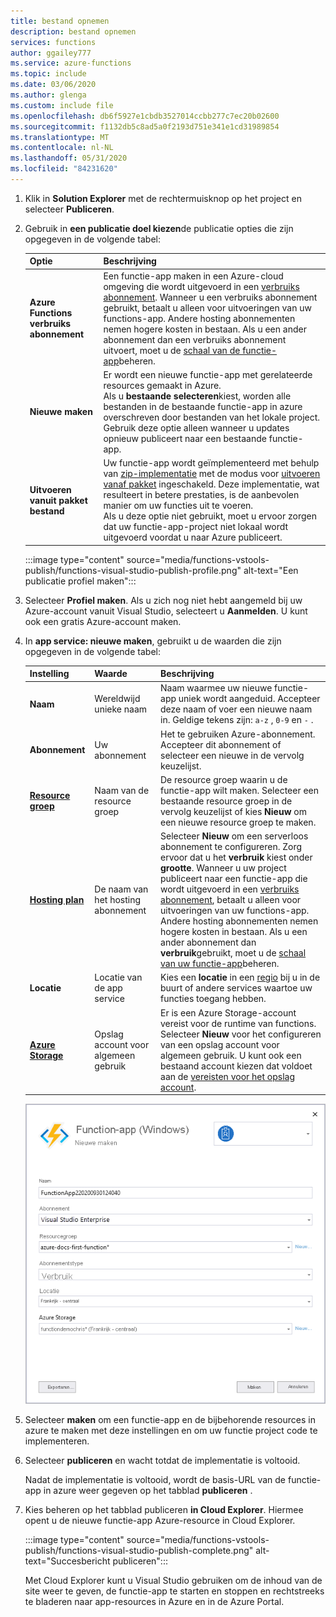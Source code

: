 ```yaml
---
title: bestand opnemen
description: bestand opnemen
services: functions
author: ggailey777
ms.service: azure-functions
ms.topic: include
ms.date: 03/06/2020
ms.author: glenga
ms.custom: include file
ms.openlocfilehash: db6f5927e1cbdb3527014ccbb277c7ec20b02600
ms.sourcegitcommit: f1132db5c8ad5a0f2193d751e341e1cd31989854
ms.translationtype: MT
ms.contentlocale: nl-NL
ms.lasthandoff: 05/31/2020
ms.locfileid: "84231620"
---
```

1. Klik in **Solution Explorer** met de rechtermuisknop op het project en selecteer **Publiceren**.

1. Gebruik in **een publicatie doel kiezen**de publicatie opties die zijn opgegeven in de volgende tabel: 

    | Optie      | Beschrijving                                |
    | ------------ |  -------------------------------------------------- |
    | **Azure Functions verbruiks abonnement** | Een functie-app maken in een Azure-cloud omgeving die wordt uitgevoerd in een [verbruiks abonnement](../articles/azure-functions/functions-scale.md#consumption-plan). Wanneer u een verbruiks abonnement gebruikt, betaalt u alleen voor uitvoeringen van uw functions-app. Andere hosting abonnementen nemen hogere kosten in bestaan. Als u een ander abonnement dan een verbruiks abonnement uitvoert, moet u de [schaal van de functie-app](../articles/azure-functions/functions-scale.md)beheren.| 
    | **Nieuwe maken** | Er wordt een nieuwe functie-app met gerelateerde resources gemaakt in Azure. <br/>Als u **bestaande selecteren**kiest, worden alle bestanden in de bestaande functie-app in azure overschreven door bestanden van het lokale project. Gebruik deze optie alleen wanneer u updates opnieuw publiceert naar een bestaande functie-app. |
    | **Uitvoeren vanuit pakket bestand** | Uw functie-app wordt geïmplementeerd met behulp van [zip-implementatie](../articles/azure-functions/functions-deployment-technologies.md#zip-deploy) met de modus voor [uitvoeren vanaf pakket](../articles/azure-functions/run-functions-from-deployment-package.md) ingeschakeld. Deze implementatie, wat resulteert in betere prestaties, is de aanbevolen manier om uw functies uit te voeren. <br/>Als u deze optie niet gebruikt, moet u ervoor zorgen dat uw functie-app-project niet lokaal wordt uitgevoerd voordat u naar Azure publiceert. |

    :::image type="content" source="media/functions-vstools-publish/functions-visual-studio-publish-profile.png" alt-text="Een publicatie profiel maken":::


1. Selecteer **Profiel maken**. Als u zich nog niet hebt aangemeld bij uw Azure-account vanuit Visual Studio, selecteert u **Aanmelden**. U kunt ook een gratis Azure-account maken.

1. In **app service: nieuwe maken**, gebruikt u de waarden die zijn opgegeven in de volgende tabel:

    | Instelling      | Waarde  | Beschrijving                                |
    | ------------ |  ------- | -------------------------------------------------- |
    | **Naam** | Wereldwijd unieke naam | Naam waarmee uw nieuwe functie-app uniek wordt aangeduid. Accepteer deze naam of voer een nieuwe naam in. Geldige tekens zijn: `a-z` , `0-9` en `-` . |
    | **Abonnement** | Uw abonnement | Het te gebruiken Azure-abonnement. Accepteer dit abonnement of selecteer een nieuwe in de vervolg keuzelijst. |
    | **[Resource groep](../articles/azure-resource-manager/management/overview.md)** | Naam van de resource groep |  De resource groep waarin u de functie-app wilt maken. Selecteer een bestaande resource groep in de vervolg keuzelijst of kies **Nieuw** om een nieuwe resource groep te maken.|
    | **[Hosting plan](../articles/azure-functions/functions-scale.md)** | De naam van het hosting abonnement | Selecteer **Nieuw** om een serverloos abonnement te configureren. Zorg ervoor dat u het **verbruik** kiest onder **grootte**. Wanneer u uw project publiceert naar een functie-app die wordt uitgevoerd in een [verbruiks abonnement](../articles/azure-functions/functions-scale.md#consumption-plan), betaalt u alleen voor uitvoeringen van uw functions-app. Andere hosting abonnementen nemen hogere kosten in bestaan. Als u een ander abonnement dan **verbruik**gebruikt, moet u de [schaal van uw functie-app](../articles/azure-functions/functions-scale.md)beheren.  |
    | **Locatie** | Locatie van de app service | Kies een **locatie** in een [regio](https://azure.microsoft.com/regions/) bij u in de buurt of andere services waartoe uw functies toegang hebben. |
    | **[Azure Storage](../articles/storage/common/storage-account-create.md)** | Opslag account voor algemeen gebruik | Er is een Azure Storage-account vereist voor de runtime van functions. Selecteer **Nieuw** voor het configureren van een opslag account voor algemeen gebruik. U kunt ook een bestaand account kiezen dat voldoet aan de [vereisten voor het opslag account](../articles/azure-functions/functions-scale.md#storage-account-requirements).  |

    ![Het dialoogvenster Create App Service](./media/functions-vstools-publish/functions-visual-studio-publish.png)

1. Selecteer **maken** om een functie-app en de bijbehorende resources in azure te maken met deze instellingen en om uw functie project code te implementeren. 

1. Selecteer **publiceren** en wacht totdat de implementatie is voltooid. 

    Nadat de implementatie is voltooid, wordt de basis-URL van de functie-app in azure weer gegeven op het tabblad **publiceren** . 
    
1.  Kies beheren op het tabblad publiceren **in Cloud Explorer**. Hiermee opent u de nieuwe functie-app Azure-resource in Cloud Explorer. 
    
    :::image type="content" source="media/functions-vstools-publish/functions-visual-studio-publish-complete.png" alt-text="Succesbericht publiceren":::
    
    Met Cloud Explorer kunt u Visual Studio gebruiken om de inhoud van de site weer te geven, de functie-app te starten en stoppen en rechtstreeks te bladeren naar app-resources in Azure en in de Azure Portal. 